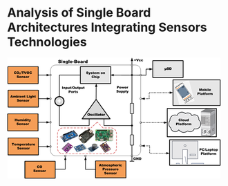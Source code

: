 # Analysis of Single Board Architectures Integrating Sensors Technologies



<img src="images/experimentalScenery.png" alt="Experimental Scenery Scheme">
 